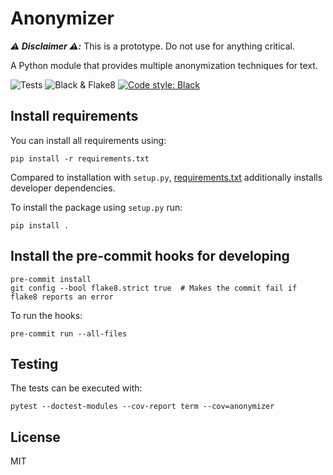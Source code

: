 # Anonymizer

_**:warning: Disclaimer :warning::**_ This is a prototype. Do not use for anything critical.

A Python module that provides multiple anonymization techniques for text.

![Tests](https://github.com/openredact/anonymizer/workflows/Tests/badge.svg?branch=master)
![Black & Flake8](https://github.com/openredact/anonymizer/workflows/Black%20&%20Flake8/badge.svg?branch=master)
[![Code style: Black](https://img.shields.io/badge/code%20style-black-000000.svg?style=flat-square)](https://github.com/ambv/black)

## Install requirements

You can install all requirements using:

```
pip install -r requirements.txt
```

Compared to installation with `setup.py`, [requirements.txt](requirements.txt) additionally installs developer dependencies.

To install the package using `setup.py` run:

```
pip install .
```

## Install the pre-commit hooks for developing

```
pre-commit install
git config --bool flake8.strict true  # Makes the commit fail if flake8 reports an error
```

To run the hooks:
```
pre-commit run --all-files
```

## Testing

The tests can be executed with:
```
pytest --doctest-modules --cov-report term --cov=anonymizer
```

## License

MIT